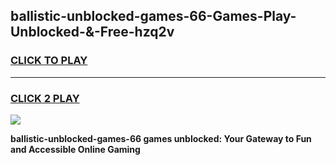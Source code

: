 
## ballistic-unblocked-games-66-Games-Play-Unblocked-&-Free-hzq2v
<h3>
<a href="https://premium76.site?title=ballistic-unblocked-games-66&ref=24A">CLICK TO PLAY</a></h3>
<hr>

<h3>
<a href="https://premium76.site?title=ballistic-unblocked-games-66&ref=24A">CLICK 2 PLAY</a>
  
</h3>

<a href="https://premium76.site?title=ballistic-unblocked-games-66&ref=24A"><img src="https://clearcache.store/games.png"></a>


**ballistic-unblocked-games-66 games unblocked: Your Gateway to Fun and Accessible Online Gaming**

